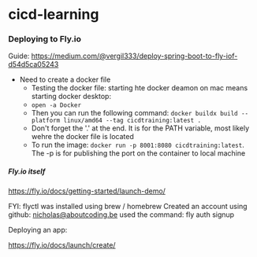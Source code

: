 # cicd-learning

### Deploying to Fly.io

Guide: https://medium.com/@vergil333/deploy-spring-boot-to-fly-iof-d54d5ca05243

- Need to create a docker file 
  - Testing the docker file: starting hte docker deamon on mac means starting docker desktop: 
  - `open -a Docker`
  - Then you can run the following command: `docker buildx build --platform linux/amd64 --tag cicdtraining:latest .`
  - Don't forget the '.' at the end. It is for the PATH variable, most likely wehre the docker file is located
  - To run the image: `docker run -p 8001:8080 cicdtraining:latest`. The -p is for publishing the port on the container 
    to local machine

##### Fly.io itself

https://fly.io/docs/getting-started/launch-demo/

FYI: flyctl was installed using brew / homebrew 
Created an account using github: nicholas@aboutcoding.be
used the command: fly auth signup

Deploying an app: 

https://fly.io/docs/launch/create/ 




